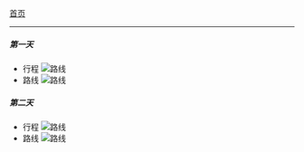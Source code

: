 [首页](../../清远攻略.md)

----

##### 第一天

* 行程
![路线](../../topwrite/assets/地图|景区图/清远/IMG_1469.PNG)
* 路线
![路线](../../topwrite/assets/地图|景区图/清远/IMG_1467.PNG)

##### 第二天

* 行程
![路线](../../topwrite/assets/地图|景区图/清远/IMG_1470.PNG)
* 路线
![路线](../../topwrite/assets/地图|景区图/清远/IMG_1468.PNG)
